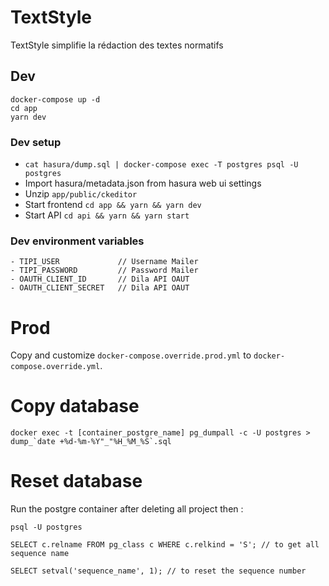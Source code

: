 # TextStyle

TextStyle simplifie la rédaction des textes normatifs

## Dev

```
docker-compose up -d
cd app
yarn dev
```

### Dev setup

- `cat hasura/dump.sql | docker-compose exec -T postgres psql -U postgres`
- Import hasura/metadata.json from hasura web ui settings
- Unzip `app/public/ckeditor`
- Start frontend `cd app && yarn && yarn dev`
- Start API `cd api && yarn && yarn start`

### Dev environment variables
```
- TIPI_USER             // Username Mailer
- TIPI_PASSWORD         // Password Mailer
- OAUTH_CLIENT_ID       // Dila API OAUT
- OAUTH_CLIENT_SECRET   // Dila API OAUT
```

# Prod

Copy and customize `docker-compose.override.prod.yml` to `docker-compose.override.yml`.

# Copy database

```
docker exec -t [container_postgre_name] pg_dumpall -c -U postgres > dump_`date +%d-%m-%Y"_"%H_%M_%S`.sql
```

# Reset database

Run the postgre container after deleting all project then :

```
psql -U postgres

SELECT c.relname FROM pg_class c WHERE c.relkind = 'S'; // to get all sequence name

SELECT setval('sequence_name', 1); // to reset the sequence number
```
